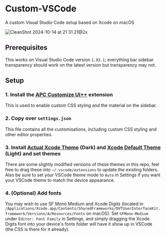 # Custom-VSCode
A custom Visual Studio Code setup based on Xcode on macOS

![CleanShot 2024-10-14 at 21 31 21@2x](https://github.com/user-attachments/assets/4afea8b2-5aee-4fb7-a2c1-a03d4634ed85)

## Prerequisites
This works on Visual Studio Code version `1.93.1`; everything bar sidebar transparency should work on the latest version but transparency may not.

## Setup
### 1. Install the [APC Customize UI++](https://marketplace.visualstudio.com/items?itemName=drcika.apc-extension) extension
This is used to enable custom CSS styling and the material on the sidebar.

### 2. Copy over `settings.json`
This file contains all the customisations, including custom CSS styling and other editor properties.

### 3. Install [Actual Xcode Theme](https://marketplace.visualstudio.com/items?itemName=telmen.actual-xcode-theme) (Dark) and [Xcode Default Theme](https://marketplace.visualstudio.com/items?itemName=smockle.xcode-default-theme) (Light) and set themes
There are some slightly modified versions of these themes in this repo, feel free to drag these into `~/.vscode/extensions` to update the existing folders.
Also be sure to set your VSCode theme mode to `Auto` in Settings if you want your VSCode theme to match the device appearance.

### 4. (Optional) Add fonts
You may wish to use SF Mono Medium and Xcode Digits (located in `/Applications/Xcode.app/Contents/SharedFrameworks/DVTUserInterfaceKit.framework/Versions/A/Resources/Fonts` on macOS). Set `SFMono-Medium` under `Editor: Font Family` in Settings, and simply dragging the Xcode Digits font into your device's fonts folder will have it show up in VSCode (the CSS is there for it already).
